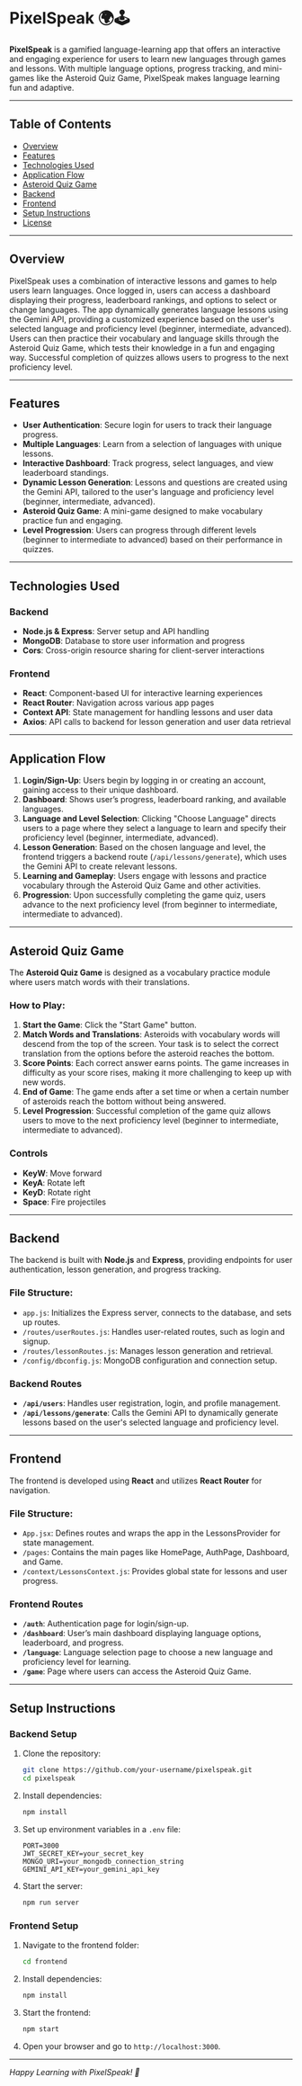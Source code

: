 # PixelSpeak 🌍🕹️

**PixelSpeak** is a gamified language-learning app that offers an interactive and engaging experience for users to learn new languages through games and lessons. With multiple language options, progress tracking, and mini-games like the Asteroid Quiz Game, PixelSpeak makes language learning fun and adaptive.

---

## Table of Contents
- [Overview](#overview)
- [Features](#features)
- [Technologies Used](#technologies-used)
- [Application Flow](#application-flow)
- [Asteroid Quiz Game](#asteroid-quiz-game)
- [Backend](#backend)
- [Frontend](#frontend)
- [Setup Instructions](#setup-instructions)
- [License](#license)

---

## Overview
PixelSpeak uses a combination of interactive lessons and games to help users learn languages. Once logged in, users can access a dashboard displaying their progress, leaderboard rankings, and options to select or change languages. The app dynamically generates language lessons using the Gemini API, providing a customized experience based on the user's selected language and proficiency level (beginner, intermediate, advanced). Users can then practice their vocabulary and language skills through the Asteroid Quiz Game, which tests their knowledge in a fun and engaging way. Successful completion of quizzes allows users to progress to the next proficiency level.

---

## Features
- **User Authentication**: Secure login for users to track their language progress.
- **Multiple Languages**: Learn from a selection of languages with unique lessons.
- **Interactive Dashboard**: Track progress, select languages, and view leaderboard standings.
- **Dynamic Lesson Generation**: Lessons and questions are created using the Gemini API, tailored to the user's language and proficiency level (beginner, intermediate, advanced).
- **Asteroid Quiz Game**: A mini-game designed to make vocabulary practice fun and engaging.
- **Level Progression**: Users can progress through different levels (beginner to intermediate to advanced) based on their performance in quizzes.

---

## Technologies Used
### Backend
- **Node.js & Express**: Server setup and API handling
- **MongoDB**: Database to store user information and progress
- **Cors**: Cross-origin resource sharing for client-server interactions

### Frontend
- **React**: Component-based UI for interactive learning experiences
- **React Router**: Navigation across various app pages
- **Context API**: State management for handling lessons and user data
- **Axios**: API calls to backend for lesson generation and user data retrieval

---

## Application Flow
1. **Login/Sign-Up**: Users begin by logging in or creating an account, gaining access to their unique dashboard.
2. **Dashboard**: Shows user’s progress, leaderboard ranking, and available languages.
3. **Language and Level Selection**: Clicking "Choose Language" directs users to a page where they select a language to learn and specify their proficiency level (beginner, intermediate, advanced).
4. **Lesson Generation**: Based on the chosen language and level, the frontend triggers a backend route (`/api/lessons/generate`), which uses the Gemini API to create relevant lessons.
5. **Learning and Gameplay**: Users engage with lessons and practice vocabulary through the Asteroid Quiz Game and other activities.
6. **Progression**: Upon successfully completing the game quiz, users advance to the next proficiency level (from beginner to intermediate, intermediate to advanced).

---

## Asteroid Quiz Game
The **Asteroid Quiz Game** is designed as a vocabulary practice module where users match words with their translations.

### How to Play:
1. **Start the Game**: Click the "Start Game" button.
2. **Match Words and Translations**: Asteroids with vocabulary words will descend from the top of the screen. Your task is to select the correct translation from the options before the asteroid reaches the bottom.
3. **Score Points**: Each correct answer earns points. The game increases in difficulty as your score rises, making it more challenging to keep up with new words.
4. **End of Game**: The game ends after a set time or when a certain number of asteroids reach the bottom without being answered.
5. **Level Progression**: Successful completion of the game quiz allows users to move to the next proficiency level (beginner to intermediate, intermediate to advanced).

### Controls
- **KeyW**: Move forward
- **KeyA**: Rotate left
- **KeyD**: Rotate right
- **Space**: Fire projectiles

---

## Backend
The backend is built with **Node.js** and **Express**, providing endpoints for user authentication, lesson generation, and progress tracking.

### File Structure:
- `app.js`: Initializes the Express server, connects to the database, and sets up routes.
- `/routes/userRoutes.js`: Handles user-related routes, such as login and signup.
- `/routes/lessonRoutes.js`: Manages lesson generation and retrieval.
- `/config/dbconfig.js`: MongoDB configuration and connection setup.

### Backend Routes
- **`/api/users`**: Handles user registration, login, and profile management.
- **`/api/lessons/generate`**: Calls the Gemini API to dynamically generate lessons based on the user's selected language and proficiency level.

---

## Frontend
The frontend is developed using **React** and utilizes **React Router** for navigation.

### File Structure:
- `App.jsx`: Defines routes and wraps the app in the LessonsProvider for state management.
- `/pages`: Contains the main pages like HomePage, AuthPage, Dashboard, and Game.
- `/context/LessonsContext.js`: Provides global state for lessons and user progress.
  
### Frontend Routes
- **`/auth`**: Authentication page for login/sign-up.
- **`/dashboard`**: User’s main dashboard displaying language options, leaderboard, and progress.
- **`/language`**: Language selection page to choose a new language and proficiency level for learning.
- **`/game`**: Page where users can access the Asteroid Quiz Game.

---

## Setup Instructions

### Backend Setup
1. Clone the repository:
    ```bash
    git clone https://github.com/your-username/pixelspeak.git
    cd pixelspeak
    ```
2. Install dependencies:
    ```bash
    npm install
    ```
3. Set up environment variables in a `.env` file:
    ```env
    PORT=3000
    JWT_SECRET_KEY=your_secret_key
    MONGO_URI=your_mongodb_connection_string
    GEMINI_API_KEY=your_gemini_api_key
    ```
4. Start the server:
    ```bash
    npm run server
    ```

### Frontend Setup
1. Navigate to the frontend folder:
    ```bash
    cd frontend
    ```
2. Install dependencies:
    ```bash
    npm install
    ```
3. Start the frontend:
    ```bash
    npm start
    ```
4. Open your browser and go to `http://localhost:3000`.

---

*Happy Learning with PixelSpeak! 🌟*
